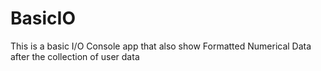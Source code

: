 # BasicIO
This is a basic I/O Console app that also show Formatted Numerical Data after the collection of user data
